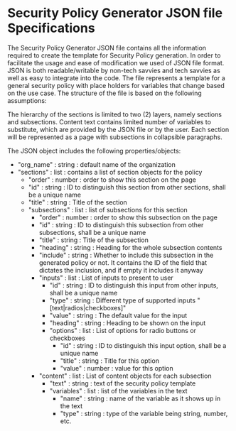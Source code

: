 # Security Policy Generator JSON file Specifications

The Security Policy Generator JSON file contains all the information required to create the template for Security Policy generation. In order to facilitate the usage and ease of modification we used of JSON file format. JSON is both readable/writable by non-tech savvies and tech savvies as well as easy to integrate into the code. The file represents a template for a general security policy with place holders for variables that change based on the use case. The structure of the file is based on the following assumptions:

The hierarchy of the sections is limited to two (2) layers, namely sections and subsections.
Content text contains limited number of variables to substitute, which are provided by the JSON file or by the user.
Each section will be represented as a page with subsections in collapsible paragraphs.

The JSON object includes the following properties/objects:
* "org_name" : string : default name of the organization
* "sections" : list : contains a list of section objects for the policy
  * "order" : number : order to show this section on the page
  * "id" : string : ID to distinguish this section from other sections, shall be a unique name
  * "title" : string : Title of the section
  * "subsections" : list : list of subsections for this section
    * "order" : number : order to show this subsection on the page
    * "id" : string : ID to distinguish this subsection from other subsections, shall be a unique name
    * "title" : string : Title of the subsection
    * "heading" : string : Heading for the whole subsection contents
    * "include" : string : Whether to include this subsection in the generated policy or not. It contains the ID of the field that dictates the inclusion, and if empty it includes it anyway
    * "inputs" : list : List of inputs to present to user
      * "id" : string : ID to distinguish this input from other inputs, shall be a unique name
      * "type" : string : Different type of supported inputs "[text|radios|checkboxes]"
      * "value" : string : The default value for the input
      * "heading" : string : Heading to be shown on the input
      * "options" : list : List of options for radio buttons or checkboxes
        * "id" : string : ID to distinguish this input option, shall be a unique name
        * "title" : string : Title for this option
        * "value" : number : value for this option
    * "content" : list : List of content objects for each subsection
      * "text" : string : text of the security policy template
      * "variables" : list : list of the variables in the text
        * "name" : string : name of the variable as it shows up in the text
        * "type" : string : type of the variable being string, number, etc.
